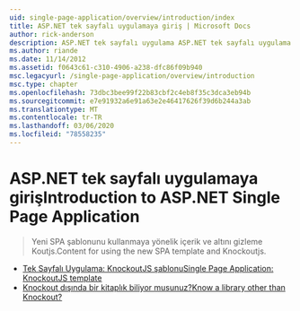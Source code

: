 ```yaml
---
uid: single-page-application/overview/introduction/index
title: ASP.NET tek sayfalı uygulamaya giriş | Microsoft Docs
author: rick-anderson
description: ASP.NET tek sayfalı uygulama ASP.NET tek sayfalı uygulama (SPA) hakkında bilgi edinin, önemli ölçüde istemci tarafı ınteracti içeren uygulamalar oluşturmanıza yardımcı olur...
ms.author: riande
ms.date: 11/14/2012
ms.assetid: f0643c61-c310-4906-a238-dfc86f09b940
msc.legacyurl: /single-page-application/overview/introduction
msc.type: chapter
ms.openlocfilehash: 73dbc3bee99f22b83cbf2c4eb8f35c3dca3eb94b
ms.sourcegitcommit: e7e91932a6e91a63e2e46417626f39d6b244a3ab
ms.translationtype: MT
ms.contentlocale: tr-TR
ms.lasthandoff: 03/06/2020
ms.locfileid: "78558235"
---
```

# <a name="introduction-to-aspnet-single-page-application"></a><span data-ttu-id="87755-103">ASP.NET tek sayfalı uygulamaya giriş</span><span class="sxs-lookup"><span data-stu-id="87755-103">Introduction to ASP.NET Single Page Application</span></span>

> <span data-ttu-id="87755-104">Yeni SPA şablonunu kullanmaya yönelik içerik ve altını gizleme Koutjs.</span><span class="sxs-lookup"><span data-stu-id="87755-104">Content for using the new SPA template and Knockoutjs.</span></span>

- [<span data-ttu-id="87755-105">Tek Sayfalı Uygulama: KnockoutJS şablonu</span><span class="sxs-lookup"><span data-stu-id="87755-105">Single Page Application: KnockoutJS template</span></span>](knockoutjs-template.md)
- [<span data-ttu-id="87755-106">Knockout dışında bir kitaplık biliyor musunuz?</span><span class="sxs-lookup"><span data-stu-id="87755-106">Know a library other than Knockout?</span></span>](other-libraries.md)
